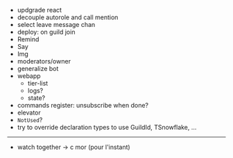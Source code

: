 - updgrade react
- decouple autorole and call mention
- select leave message chan
- deploy: on guild join
- Remind
- Say
- Img
- moderators/owner
- generalize bot
- webapp
  - tier-list
  - logs?
  - state?
- commands register: unsubscribe when done?
- elevator
- `NotUsed`?
- try to override declaration types to use GuildId, TSnowflake, ...

---

- watch together -> c mor (pour l'instant)
